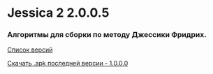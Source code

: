 # Jessica 2 2.0.0.5
### Алгоритмы для сборки по методу Джессики Фридрих.


[Список версий](./VERSION.md)

[Скачать .apk последней версии - 1.0.0.0](./Echo-v1.0.0.0.apk)

<!--![alt tag](fon3.png)-->
